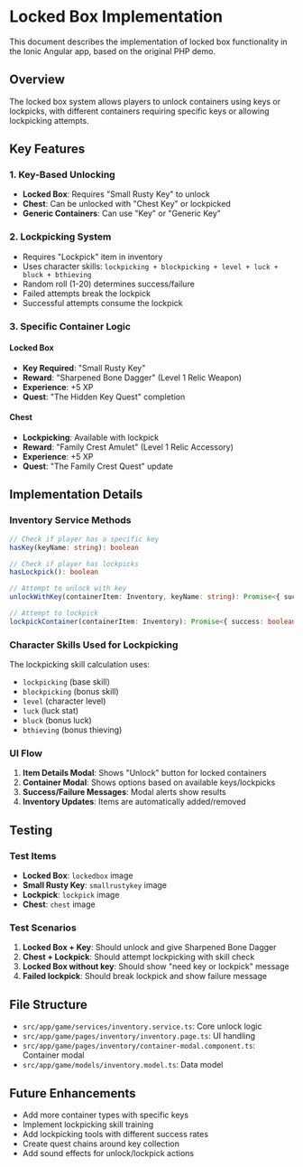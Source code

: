 # Locked Box Implementation

This document describes the implementation of locked box functionality in the Ionic Angular app, based on the original PHP demo.

## Overview

The locked box system allows players to unlock containers using keys or lockpicks, with different containers requiring specific keys or allowing lockpicking attempts.

## Key Features

### 1. Key-Based Unlocking
- **Locked Box**: Requires "Small Rusty Key" to unlock
- **Chest**: Can be unlocked with "Chest Key" or lockpicked
- **Generic Containers**: Can use "Key" or "Generic Key"

### 2. Lockpicking System
- Requires "Lockpick" item in inventory
- Uses character skills: `lockpicking + blockpicking + level + luck + bluck + bthieving`
- Random roll (1-20) determines success/failure
- Failed attempts break the lockpick
- Successful attempts consume the lockpick

### 3. Specific Container Logic

#### Locked Box
- **Key Required**: "Small Rusty Key"
- **Reward**: "Sharpened Bone Dagger" (Level 1 Relic Weapon)
- **Experience**: +5 XP
- **Quest**: "The Hidden Key Quest" completion

#### Chest
- **Lockpicking**: Available with lockpick
- **Reward**: "Family Crest Amulet" (Level 1 Relic Accessory)
- **Experience**: +5 XP
- **Quest**: "The Family Crest Quest" update

## Implementation Details

### Inventory Service Methods

```typescript
// Check if player has a specific key
hasKey(keyName: string): boolean

// Check if player has lockpicks
hasLockpick(): boolean

// Attempt to unlock with key
unlockWithKey(containerItem: Inventory, keyName: string): Promise<{ success: boolean; message: string; items?: any[] }>

// Attempt to lockpick
lockpickContainer(containerItem: Inventory): Promise<{ success: boolean; message: string; items?: any[] }>
```

### Character Skills Used for Lockpicking

The lockpicking skill calculation uses:
- `lockpicking` (base skill)
- `blockpicking` (bonus skill)
- `level` (character level)
- `luck` (luck stat)
- `bluck` (bonus luck)
- `bthieving` (bonus thieving)

### UI Flow

1. **Item Details Modal**: Shows "Unlock" button for locked containers
2. **Container Modal**: Shows options based on available keys/lockpicks
3. **Success/Failure Messages**: Modal alerts show results
4. **Inventory Updates**: Items are automatically added/removed

## Testing

### Test Items
- **Locked Box**: `lockedbox` image
- **Small Rusty Key**: `smallrustykey` image
- **Lockpick**: `lockpick` image
- **Chest**: `chest` image

### Test Scenarios
1. **Locked Box + Key**: Should unlock and give Sharpened Bone Dagger
2. **Chest + Lockpick**: Should attempt lockpicking with skill check
3. **Locked Box without key**: Should show "need key or lockpick" message
4. **Failed lockpick**: Should break lockpick and show failure message

## File Structure

- `src/app/game/services/inventory.service.ts`: Core unlock logic
- `src/app/game/pages/inventory/inventory.page.ts`: UI handling
- `src/app/game/pages/inventory/container-modal.component.ts`: Container modal
- `src/app/game/models/inventory.model.ts`: Data model

## Future Enhancements

- Add more container types with specific keys
- Implement lockpicking skill training
- Add lockpicking tools with different success rates
- Create quest chains around key collection
- Add sound effects for unlock/lockpick actions 
